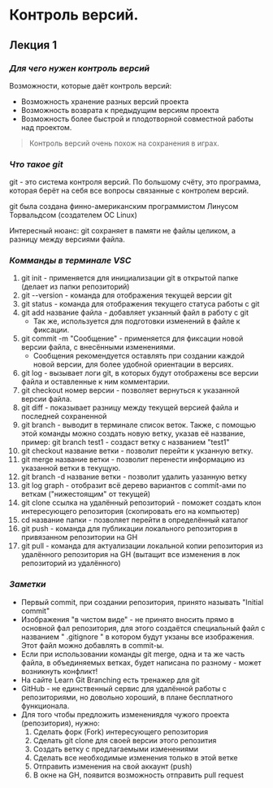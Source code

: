 # **Контроль версий.**
## __Лекция 1__
### ***Для чего нужен контроль версий***

Возможности, которые даёт контроль версий:

* Возможность хранение разных версий проекта
* Возможность возврата к предыдущим версиям проекта
* Возможность более быстрой и плодотворной совместной работы над проектом.

> Контроль версий очень похож на сохранения в играх.

### ***Что такое git***
git - это система контроля версий. По большому счёту, это программа, которая берёт на себя все вопросы связанные с контролем версий.

git была создана финно-американским программистом Линусом Торвальдсом (создателем ОС Linux)

Интересный нюанс: git сохраняет в памяти не файлы целиком, а разницу между версиями файла.

### ***Комманды в терминале VSC***
1. git init - применяется для инициализации git в открытой папке (делает из папки репозиторий)
2. git --version - команда для отображения текущей версии git
3. git status - команда для отображения текущего статуса работы с git
4. git add название файла - добавляет укзанный файл в работу с git 
    * Так же, используется для подготовки изменений в файле к фиксации.
5. git commit -m "Сообщение" - применяется для фиксации новой версии файла, с внесёнными изменениями.
    * Сообщения рекомендуется оставлять при создании каждой новой версии, для более удобной ориентации в версиях.
6. git log - вызывает логи git, в которых будут отображены все версии файла и оставленные к ним комментарии.
7. git checkout номер версии - позволяет вернуться к указанной версии файла.
8. git diff - показывает разницу между текущей версией файла и последней сохраненной
9. git branch - выводит в терминале список веток. Также, с помощью этой команды можно создать новую ветку, указав её название, пример: git branch test1 - создаст ветку с названием "test1"
10. git checkout название ветки - позволит перейти к укзанную ветку.
11. git merge название ветки - позволит перенести информацию из указанной ветки в текущую. 
12. git branch -d название ветки - позволит удалить уазанную ветку
13. git log graph - отобразит всё дерево вариантов с commit-ами по веткам ("нижестоящим" от текущей)
14. git clone ссылка на удалённый репозиторий - поможет создать клон интересующего репозитория (скопировать его на компьютер)
15. cd название папки - позволяет перейти в определённый каталог
16. git push - команда для публикации локального репозитория в привязанном репозитории на GH
17. git pull - команда для актуализации локальной копии репозитория из удалённого репозитория на GH (вытащит все изменения в лок репозиторий из удалённого)

### ***Заметки***
+ Первый commit, при создании репозитория, принято называть "Initial commit"
+ Изображения "в чистом виде" - не принято вносить прямо в основной фал репозитория, для этого создаётся специальный файл с названием " .gitignore " в котором будут укзаны все изображения. Этот файл можно добавлять в commit-ы.
+ Если при использовании команды git merge, одна и та же часть файла, в объединяемых ветках, будет написана по разному - может возникнуть конфликт!
+ На сайте Learn Git Branching есть тренажер для git
+ GitHub - не единственный сервис для удалённой работы с репозиториями, но довольно хороший, в плане бесплатного функционала.
+ Для того чтобы предложить изменениядля чужого проекта (репозитория), нужно:
    1. Сделать форк (Fork) интересующего репозитория
    2. Сделать git clone для своей версии этого репозития
    3. Создать ветку с предлагаемыми изменениями
    4. Сделать все необходимые изменения только в этой ветке
    5. Отправить изменения на свой аккаунт (push)
    6. В окне на GH, появится возможность отправить pull request
    